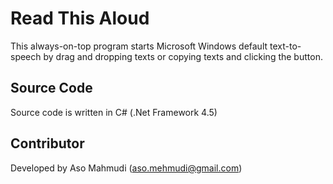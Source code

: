 # Read This Aloud
This always-on-top program starts Microsoft Windows default text-to-speech by drag and dropping texts or copying texts and clicking the button.
## Source Code
Source code is written in C# (.Net Framework 4.5)
## Contributor
Developed by Aso Mahmudi (aso.mehmudi@gmail.com)
